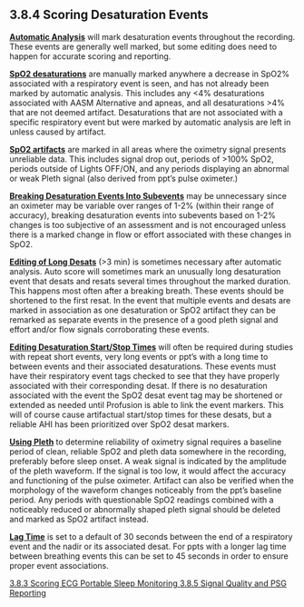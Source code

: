## 3.8.4 Scoring Desaturation Events

**<u>Automatic Analysis</u>** will mark desaturation events throughout the recording.  These events are generally well marked, but some editing does need to happen for accurate scoring and reporting.

**<u>SpO2 desaturations</u>** are manually marked anywhere a decrease in SpO2% associated with a respiratory event is seen, and has not already been marked by automatic analysis.  This includes any <4% desaturations associated with AASM Alternative and apneas, and all desaturations >4% that are not deemed artifact.  Desaturations that are not associated with a specific respiratory event but were marked by automatic analysis are left in unless caused by artifact.

**<u>SpO2 artifacts</u>** are marked in all areas where the oximetry signal presents unreliable data.  This includes signal drop out, periods of >100% SpO2, periods outside of Lights OFF/ON, and any periods displaying an abnormal or weak Pleth signal (also derived from ppt’s pulse oximeter.)

**<u>Breaking Desaturation Events Into Subevents</u>**  may be unnecessary since an oximeter may be variable over ranges of 1-2% (within their range of accuracy), breaking desaturation events into subevents based on 1-2% changes is too subjective of an assessment and is not encouraged unless there is a marked change in flow or effort associated with these changes in SpO2.

**<u>Editing of Long Desats</u>** (>3 min) is sometimes necessary after automatic analysis.  Auto score will sometimes mark an unusually long desaturation event that desats and resats several times throughout the marked duration.  This happens most often after a breaking breath.  These events should be shortened to the first resat.  In the event that multiple events and desats are marked in association as one desaturation or SpO2 artifact they can be remarked as separate events in the presence of a good pleth signal and effort and/or flow signals corroborating these events.

**<u>Editing Desaturation Start/Stop Times</u>** will often be required during studies with repeat short events, very long events or ppt’s with a long time to between events and their associated desaturations.  These events must have their respiratory event tags checked to see that they have properly associated with their corresponding desat.  If there is no desaturation associated with the event the SpO2 desat event tag may be shortened or extended as needed until Profusion is able to link the event markers.  This will of course cause artifactual start/stop times for these desats, but a reliable AHI has been prioritized over SpO2 desat markers.

**<u>Using Pleth</u>** to determine reliability of oximetry signal requires a baseline period of clean, reliable SpO2 and pleth data somewhere in the recording, preferably before sleep onset.  A weak signal is indicated by the amplitude of the pleth waveform. If the signal is too low, it would affect the accuracy and functioning of the pulse oximeter.  Artifact can also be verified when the morphology of the waveform changes noticeably from the ppt’s baseline period. Any periods with questionable SpO2 readings combined with a noticeably reduced or abnormally shaped pleth signal should be deleted and marked as SpO2 artifact instead.

**<u>Lag Time</u>** is set to a default of 30 seconds between the end of a respiratory event and the nadir or its associated desat.  For ppts with a longer lag time between breathing events this can be set to 45 seconds in order to ensure proper event associations.


<div class="center">
<div class="btn-group">
  <a href=":pages_path:/manuals/portable-sleep-monitoring/3-08-03-scoring-ecg.md" class="btn btn-default">
    <span class="glyphicon glyphicon-chevron-left"></span>
    3.8.3 Scoring ECG
  </a>

  <a href=":pages_path:/manuals/portable-sleep-monitoring" class="btn btn-default">
    <span class="glyphicon glyphicon-chevron-up"></span>
    Portable Sleep Monitoring
  </a>

  <a href=":pages_path:/manuals/portable-sleep-monitoring/3-08-05-signal-quality-psg-reporting.md" class="btn btn-success">
    3.8.5 Signal Quality and PSG Reporting
    <span class="glyphicon glyphicon-chevron-right"></span>
  </a>
</div>
</div>
